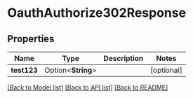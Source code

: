 # OauthAuthorize302Response

## Properties

Name | Type | Description | Notes
------------ | ------------- | ------------- | -------------
**test123** | Option<**String**> |  | [optional]

[[Back to Model list]](../README.md#documentation-for-models) [[Back to API list]](../README.md#documentation-for-api-endpoints) [[Back to README]](../README.md)


